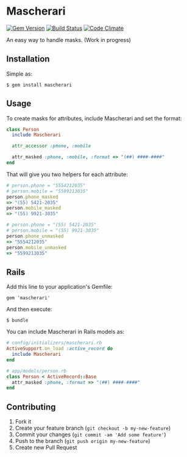 # Mascherari

[![Gem Version](https://badge.fury.io/rb/mascherari.png)](https://badge.fury.io/rb/mascherari)
[![Build Status](https://travis-ci.org/robsonmarques/mascherari.png)](https://travis-ci.org/robsonmarques/mascherari)
[![Code Climate](https://codeclimate.com/github/robsonmarques/mascherari.png)](https://codeclimate.com/github/robsonmarques/mascherari)

An easy way to handle masks. (Work in progress)

## Installation

Simple as:

    $ gem install mascherari

## Usage

To create masks for attributes, include Mascherari and set the format:

```ruby
class Person
  include Mascherari

  attr_accessor :phone, :mobile

  attr_masked :phone, :mobile, :format => "(##) ####-####"
end
```

That will give you two helpers for each attribute:

```ruby
# person.phone = "5554212035"
# person.mobile = "5599213035"
person.phone_masked
=> "(55) 5421-2035"
person.mobile_masked
=> "(55) 9921-3035"

# person.phone = "(55) 5421-2035"
# person.mobile = "(55) 9921-3035"
person.phone_unmasked
=> "5554212035"
person.mobile_unmasked
=> "5599213035"
```

## Rails

Add this line to your application's Gemfile:

    gem 'mascherari'

And then execute:

    $ bundle

You can include Mascherari in Rails models as:

```ruby
# config/initializers/mascherari.rb
ActiveSupport.on_load :active_record do
  include Mascherari
end

# app/models/person.rb
class Person < ActiveRecord::Base
  attr_masked :phone, :format => "(##) ####-####"
end
```

## Contributing

1. Fork it
2. Create your feature branch (`git checkout -b my-new-feature`)
3. Commit your changes (`git commit -am 'Add some feature'`)
4. Push to the branch (`git push origin my-new-feature`)
5. Create new Pull Request
